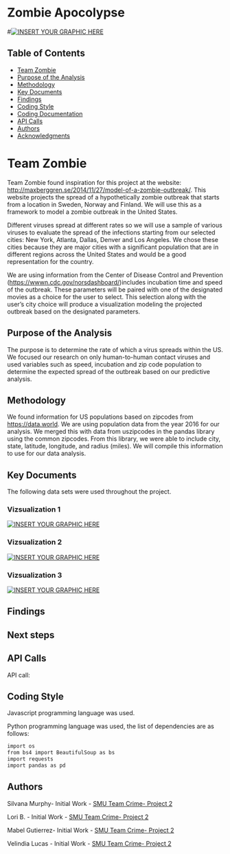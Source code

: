 # Zombie Apocolypse
#[![INSERT YOUR GRAPHIC HERE](https://www.maxim.com/.image/ar_16:9%2Cc_fill%2Ccs_srgb%2Cfl_progressive%2Cg_faces:center%2Cq_auto:good%2Cw_768/MTM1MzIxOTMzMjIxNzM1MDQz/drsmith_zombies_article1jpg.jpg)]()


<!-- TABLE OF CONTENTS -->
## Table of Contents

* [Team Zombie](#team-zombie)
* [Purpose of the Analysis](#purpose-of-the-analysis)
* [Methodology](#methodology)
* [Key Documents](#key-documents)
* [Findings](#findings)
* [Coding Style](#coding-style)
* [Coding Documentation](#coding-documentation)
* [API Calls](#API-calls)
* [Authors](#authors)
* [Acknowledgments](#acknowledgments)


# Team Zombie

Team Zombie found inspiration  for this project at the website: http://maxberggren.se/2014/11/27/model-of-a-zombie-outbreak/.  This website projects the spread of a hypothetically zombie outbreak that starts from a location in Sweden, Norway and Finland.  We will use this as a framework to model a zombie outbreak in the United States.  

Different viruses spread at different rates so we will use a sample of various viruses to evaluate the spread of the infections starting from our selected cities:  New York, Atlanta, Dallas, Denver and Los Angeles.  We chose these cities because they are major cities with a significant population that are in different regions across the United States and would be a good representation for the country.

We are using information from the Center of Disease Control and Prevention (https://wwwn.cdc.gov/norsdashboard/)includes incubation time and speed of the outbreak.  These parameters will be paired with one of the designated movies as a choice for the user to select.  This selection along with the user’s city choice will produce a visualization modeling the projected outbreak based on the designated parameters.



## Purpose of the Analysis

The purpose is to determine the rate of which a virus spreads within the US.  We focused our research on only human-to-human contact viruses and used variables such as speed, incubation and zip code population to determine the expected spread of the outbreak based on our predictive analysis. 

## Methodology

We found information for US populations based on zipcodes from https://data.world.  We are using population data from the year 2016 for our analysis.  We merged this with data from uszipcodes in the pandas library using the common zipcodes.  From this library, we were able to include city, state, latitude, longitude, and radius (miles).  We will compile this information  to use for our data analysis.


## Key Documents

The following data sets were used throughout the project.

### Vizsualization 1
[![INSERT YOUR GRAPHIC HERE]()]()

### Vizsualization 2
[![INSERT YOUR GRAPHIC HERE](https://)]()


### Vizsualization 3
[![INSERT YOUR GRAPHIC HERE]()]()






## Findings



## Next steps


## API Calls

API call: 


## Coding Style

Javascript programming language was used.

Python programming language was used, the list of dependencies are as follows:

```sh
import os
from bs4 import BeautifulSoup as bs
import requests
import pandas as pd

```


## Authors

Silvana Murphy- Initial Work - [SMU Team Crime- Project 2](https://github.com/SSMDFW)

Lori B. - Initial Work - [SMU Team Crime- Project 2](https://github.com/)

Mabel Gutierrez- Initial Work - [SMU Team Crime- Project 2](https://github.com/mabel912)

Velindia Lucas - Initial Work - [SMU Team Crime- Project 2](https://github.com/chele0630)


